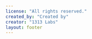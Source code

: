 ```yaml
---
license: "All rights reserved."
created_by: "Created by"
creator: "1313 Labs"
layout: footer
---
```

